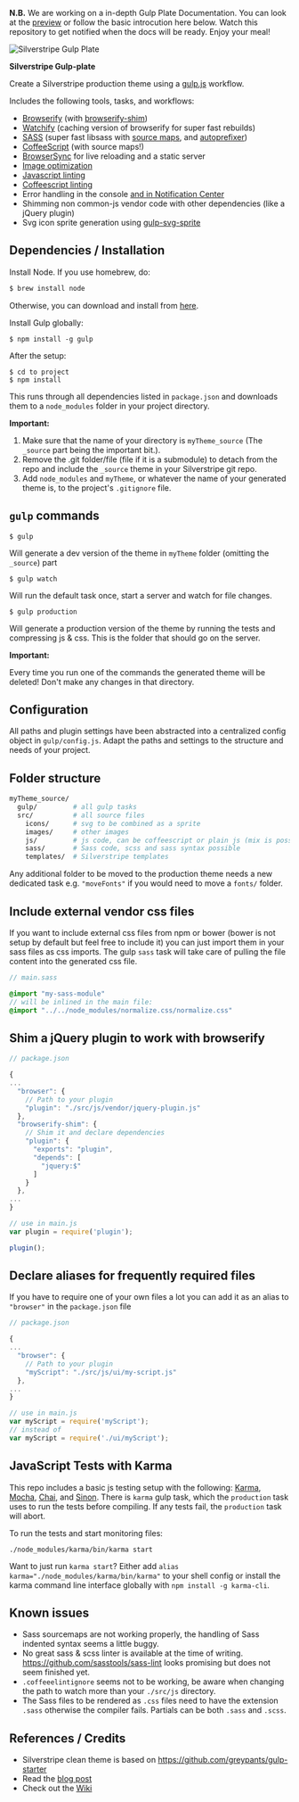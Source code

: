 **N.B.** We are working on a in-depth Gulp Plate Documentation. You can look at the [preview](http://arillo.github.io/gulp-plate-docs/) or follow the basic introcution here below. Watch this repository to get notified when the docs will be ready. Enjoy your meal!


![Silverstripe Gulp Plate](http://turbo.aminalhazwani.com.s3.amazonaws.com/github/silverstripe-gulp-plate.png)

**Silverstripe Gulp-plate**

Create a Silverstripe production theme using a [gulp.js](http://gulpjs.com/) workflow.

Includes the following tools, tasks, and workflows:

- [Browserify](http://browserify.org/) (with [browserify-shim](https://github.com/thlorenz/browserify-shim))
- [Watchify](https://github.com/substack/watchify) (caching version of browserify for super fast rebuilds)
- [SASS](http://sass-lang.com/) (super fast libsass with [source maps](https://github.com/sindresorhus/gulp-ruby-sass#sourcemap), and [autoprefixer](https://github.com/sindresorhus/gulp-autoprefixer))
- [CoffeeScript](http://coffeescript.org/) (with source maps!)
- [BrowserSync](http://browsersync.io) for live reloading and a static server
- [Image optimization](https://www.npmjs.com/package/gulp-imagemin)
- [Javascript linting](http://jshint.com/)
- [Coffeescript linting](http://www.coffeelint.org/)
- Error handling in the console [and in Notification Center](https://github.com/mikaelbr/gulp-notify)
- Shimming non common-js vendor code with other dependencies (like a jQuery plugin)
- Svg icon sprite generation using [gulp-svg-sprite](https://github.com/jkphl/gulp-svg-sprite)

## Dependencies / Installation

Install Node. If you use homebrew, do:

```bash
$ brew install node
```

Otherwise, you can download and install from [here](http://nodejs.org/download/).

Install Gulp globally:

```
$ npm install -g gulp
```

After the setup:

```
$ cd to project
$ npm install
```

This runs through all dependencies listed in `package.json` and downloads them to a `node_modules` folder in your project directory.

__Important:__

1. Make sure that the name of your directory is `myTheme_source` (The `_source` part being the important bit.).
2. Remove the .git folder/file (file if it is a submodule) to detach from the repo and include the `_source` theme in your Silverstripe git repo.
3. Add `node_modules` and `myTheme`, or whatever the name of your generated theme is, to the project's `.gitignore` file.

## `gulp` commands

```
$ gulp
```

Will generate a dev version of the theme in `myTheme` folder (omitting the `_source`) part


```
$ gulp watch
```

Will run the default task once, start a server and watch for file changes.

```
$ gulp production
```

Will generate a production version of the theme by running the tests and compressing js & css. This is the folder that should go on the server.

__Important:__

Every time you run one of the commands the generated theme will be deleted! Don't make any changes in that directory.

## Configuration

All paths and plugin settings have been abstracted into a centralized config object in `gulp/config.js`. Adapt the paths and settings to the structure and needs of your project.

## Folder structure

```bash
myTheme_source/
  gulp/         # all gulp tasks
  src/          # all source files
    icons/      # svg to be combined as a sprite
    images/     # other images
    js/         # js code, can be coffeescript or plain js (mix is possible)
    sass/       # Sass code, scss and sass syntax possible
    templates/  # Silverstripe templates
```

Any additional folder to be moved to the production theme needs a new dedicated task e.g. `"moveFonts"` if you would need to move a `fonts/` folder.

## Include external vendor css files

If you want to include external css files from npm or bower (bower is not setup by default but feel free to include it) you can just import them in your sass files as css imports. The gulp `sass` task will take care of pulling the file content into the generated css file.

```sass
// main.sass

@import "my-sass-module"
// will be inlined in the main file:
@import "../../node_modules/normalize.css/normalize.css"
```

## Shim a jQuery plugin to work with browserify

```js
// package.json

{
...
  "browser": {
    // Path to your plugin
    "plugin": "./src/js/vendor/jquery-plugin.js"
  },
  "browserify-shim": {
    // Shim it and declare dependencies
    "plugin": {
      "exports": "plugin",
      "depends": [
        "jquery:$"
      ]
    }
  },
...
}

// use in main.js
var plugin = require('plugin');

plugin();

```

## Declare aliases for frequently required files

If you have to require one of your own files a lot you can add it as an alias to `"browser"` in the `package.json` file

```js
// package.json

{
...
  "browser": {
    // Path to your plugin
    "myScript": "./src/js/ui/my-script.js"
  },
...
}

// use in main.js
var myScript = require('myScript');
// instead of
var myScript = require('./ui/myScript');

```

## JavaScript Tests with Karma

This repo includes a basic js testing setup with the following: [Karma](http://karma-runner.github.io/0.12/index.html), [Mocha](http://mochajs.org/), [Chai](http://chaijs.com/), and [Sinon](http://sinonjs.org/). There is `karma` gulp task, which the `production` task uses to run the tests before compiling. If any tests fail, the `production` task will abort.

To run the tests and start monitoring files:
```
./node_modules/karma/bin/karma start
```

Want to just run `karma start`? Either add `alias karma="./node_modules/karma/bin/karma"` to your shell config or install the karma command line interface globally with `npm install -g karma-cli`.

## Known issues

- Sass sourcemaps are not working properly, the handling of Sass indented syntax seems a little buggy.
- No great sass & scss linter is available at the time of writing. https://github.com/sasstools/sass-lint looks promising but does not seem finished yet.
- `.coffeeelintignore` seems not to be working, be aware when changing the path to watch more than your `./src/js` directory.
- The Sass files to be rendered as `.css` files need to have the extension `.sass` otherwise the compiler fails. Partials can be both `.sass` and `.scss`.

## References / Credits

- Silverstripe clean theme is based on https://github.com/greypants/gulp-starter
- Read the [blog post](http://viget.com/extend/gulp-browserify-starter-faq)
- Check out the [Wiki](https://github.com/greypants/gulp-starter/wiki)
